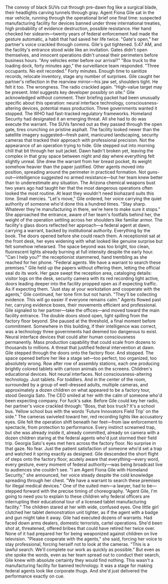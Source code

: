 The convoy of black SUVs cut through pre-dawn fog like a surgical blade, their headlights carving tunnels through gray. Agent Fiona Gile sat in the rear vehicle, running through the operational brief one final time: suspected manufacturing facility for devices banned under three international treaties, high probability of evidence destruction, possible resistance. Her hand checked her sidearm—twenty years of federal enforcement had made the gesture automatic, a habit that had saved her life twice.
"Gate's open," her partner's voice crackled through comms.
Gile's gut tightened. 5:47 AM, and the facility's entrance stood wide like an invitation. Gates didn't open themselves, and innocent operations didn't unseal their perimeters before business hours.
"Any vehicles enter before our arrival?"
"Box truck to the loading dock, forty minutes ago," the surveillance team responded. "Three occupants. No exit recorded."
Forty minutes. Enough time to sanitize records, relocate inventory, stage any number of surprises. Gile caught her partner's reflection in the rearview mirror—his jaw set, shoulders tight. He felt it too. The wrongness.
The radio crackled again. "High-value target may be present. Intel suggests key developer possibly on site."
Gile acknowledged without comment. Their briefing packet had been unusually specific about this operation: neural interface technology, consciousness-altering devices, potential mass production. Three governments wanted it stopped. The WHO had fast-tracked regulatory frameworks. Homeland Security had designated it an emerging threat.
All she had to do was execute the warrant.
The SUVs fanned out as they passed through the open gate, tires crunching on pristine asphalt. The facility looked newer than the satellite imagery suggested—fresh paint, manicured landscaping, security cameras that tracked their approach with professional precision. Not the appearance of an operation trying to hide.
Gile stepped out into morning chill that bit through her suit jacket. Dawn hadn't broken yet, leaving the complex in that gray space between night and day where everything felt slightly unreal. She drew the warrant from her breast pocket, its weight somehow heavier than the paper justified.
Other agents moved into position, spreading around the perimeter in practiced formation. Not guns-out—intelligence suggested no armed resistance—but her team knew better than to underestimate any situation. The Arizona chemical weapons bust two years ago had taught her that the most dangerous operations often looked the most routine.
At least they wouldn't need biohazard suits this time. Small mercies.
"Let's move," Gile ordered, her voice carrying the quiet authority of someone who'd done this a hundred times. "Stay sharp. Whatever they're manufacturing in there, we're here to make sure it stops."
She approached the entrance, aware of her team's footfalls behind her, the weight of the operation settling across her shoulders like familiar armor. The facility's glass doors reflected her approach—a federal agent at dawn, carrying a warrant, backed by institutional authority.
Everything by the book.
The doors opened before she could reach them.
A receptionist sat at the front desk, her eyes widening with what looked like genuine surprise but felt somehow rehearsed. The space beyond was too bright, too clean, fluorescent lights already burning at full intensity despite the early hour.
"Can I help you?" the receptionist stammered, hand trembling as she reached for her phone.
"Federal agents. We have a warrant to search these premises." Gile held up the papers without offering them, letting the official seal do its work. Her gaze swept the reception area, cataloging details: visitor logs on the desk, security camera with its red recording light active, doors leading deeper into the facility propped open as if expecting traffic.
As if expecting them.
"Just stay at your workstation and cooperate with the agents," Gile continued, her tone firm but not harsh. "They'll be collecting evidence. This will go easier if everyone remains calm."
Agents flowed past her, carrying evidence boxes, their movements efficient and professional. Gile signaled to her partner—take the offices—and moved toward the main facility entrance. The double doors stood open, light spilling from the factory floor beyond.
She paused at the threshold, a final moment before commitment. Somewhere in this building, if their intelligence was correct, was a technology three governments had deemed too dangerous to exist. Neural interface devices that could alter human consciousness permanently. Mass production capability that could scale from dozens to thousands to millions.
A threat that justified federal intervention at dawn.
Gile stepped through the doors onto the factory floor.
And stopped.
The space opened before her like a stage set—too perfect, too organized, too absolutely wrong. Row after row of assembly stations, each one producing brightly colored tablets with cartoon animals on the screens. Children's educational devices. Not neural interfaces. Not consciousness-altering technology. Just tablets.
For toddlers.
And in the center of the room, surrounded by a group of well-dressed adults, multiple cameras, and approximately a dozen children on what appeared to be a factory tour, stood Georgia Sato.
The CEO smiled at her with the calm of someone who'd been expecting company.
For fuck's sake.
Before Gile could key her radio, her partner's voice crackled through: "Boss, that box truck? It's a school bus. Yellow school bus with the words 'Future Innovators Field Trip' on the side."
The cameras swiveled toward her, red recording lights like accusatory eyes.
Gile felt the operation shift beneath her feet—from law enforcement to spectacle, from protection to performance. Every instinct screamed trap, but she was already inside it, already committed, already on camera with a dozen children staring at the federal agents who'd just stormed their field trip.
Georgia Sato's eyes met hers across the factory floor. No surprise in that gaze. No fear.
Just the patient satisfaction of someone who'd set a trap and watched it spring exactly as designed.
Gile descended the short flight of steps onto the factory floor, acutely aware that everything—every word, every gesture, every moment of federal authority—was being broadcast live to audiences she couldn't see.
"I am Agent Fiona Gile with Homeland Security," she announced, her voice steady despite the cold knowledge spreading through her chest. "We have a warrant to search these premises for illegal medical devices."
One of the suited men—a lawyer, had to be—stepped forward with the precise timing of choreography. "Agent Gile, I'm going to need you to explain to these children why federal officers are interrupting their educational tour of a licensed tablet manufacturing facility."
The children stared at her with wide, confused eyes. One little girl clutched her tablet demonstration unit tighter, as if the agent with a badge and gun might take it away.
Gile had executed dozens of warrants. Had faced down arms dealers, domestic terrorists, cartel operations. She'd been shot at, threatened, offered bribes that could have retired her twice over.
None of it had prepared her for being weaponized against children on live television.
"Please cooperate with the agents," she said, forcing her voice to stay professional, forcing herself not to look at the cameras. "This is a lawful search. We'll complete our work as quickly as possible."
But even as she spoke the words, even as her team spread out to conduct their search, Gile knew with absolute certainty they would find nothing.
This wasn't a manufacturing facility for banned technology.
It was a stage for making federal agents look like corporate thugs.
And she'd just delivered the performance exactly on cue.